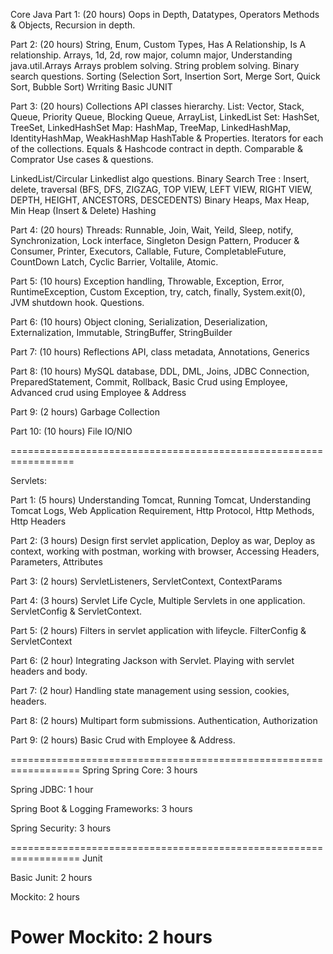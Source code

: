 Core Java
Part 1: (20 hours)
Oops in Depth, Datatypes, Operators 
Methods & Objects, Recursion in depth.

Part 2: (20 hours)
String, Enum, Custom Types, Has A Relationship, Is A relationship.
Arrays, 1d, 2d, row major, column major,
Understanding java.util.Arrays
Arrays problem solving.
String problem solving.
Binary search questions.
Sorting (Selection Sort, Insertion Sort, Merge Sort, Quick Sort, Bubble Sort)
Wrriting Basic JUNIT


Part 3: (20 hours)
Collections API classes hierarchy.
List: Vector, Stack, Queue, Priority Queue, Blocking Queue, ArrayList, LinkedList
Set: HashSet, TreeSet, LinkedHashSet
Map: HashMap, TreeMap, LinkedHashMap, IdentityHashMap, WeakHashMap
HashTable & Properties.
Iterators for each of the collections.
Equals & Hashcode contract in depth.
Comparable & Comprator Use cases & questions.

LinkedList/Circular Linkedlist algo questions.
Binary Search Tree : Insert, delete, traversal (BFS, DFS, ZIGZAG, TOP VIEW, LEFT VIEW, RIGHT VIEW, DEPTH, HEIGHT, ANCESTORS, DESCEDENTS)
Binary Heaps, Max Heap, Min Heap (Insert & Delete)
Hashing

Part 4: (20 hours)
Threads: Runnable, Join, Wait, Yeild, Sleep, notify, Synchronization, Lock interface, Singleton Design Pattern, Producer & Consumer, Printer, Executors, Callable, Future, CompletableFuture, CountDown Latch, Cyclic Barrier, Voltalile, Atomic.

Part 5: (10 hours)
Exception handling, Throwable, Exception, Error, RuntimeException, Custom Exception, try, catch, finally, System.exit(0), JVM shutdown hook. Questions.

Part 6: (10 hours)
Object cloning, Serialization, Deserialization, Externalization, Immutable, StringBuffer, 
StringBuilder

Part 7: (10 hours)
Reflections API, class metadata, Annotations, Generics

Part 8: (10 hours)
MySQL database, DDL, DML, Joins, JDBC Connection, PreparedStatement, Commit, Rollback, Basic Crud using Employee, Advanced crud using Employee & Address

Part 9: (2 hours)
Garbage Collection

Part 10: (10 hours)
File IO/NIO

=================================================================

Servlets:

Part 1: (5 hours)
Understanding Tomcat, Running Tomcat, Understanding Tomcat Logs, Web Application Requirement, Http Protocol, Http Methods, Http Headers

Part 2: (3 hours)
Design first servlet application, Deploy as war, Deploy as context, working with postman, working with browser, Accessing Headers, Parameters, Attributes

Part 3: (2 hours)
ServletListeners, ServletContext, ContextParams

Part 4: (3 hours)
Servlet Life Cycle, Multiple Servlets in one application. ServletConfig & ServletContext.

Part 5: (2 hours)
Filters in servlet application with lifeycle. FilterConfig & ServletContext

Part 6: (2 hour)
Integrating Jackson with Servlet. Playing with servlet headers and body.

Part 7: (2 hour)
Handling state management using session, cookies, headers.

Part 8: (2 hours)
Multipart form submissions. Authentication, Authorization

Part 9: (2 hours) 
Basic Crud with Employee & Address.

==================================================================
Spring 
Spring Core: 3 hours 

Spring JDBC: 1 hour 

Spring Boot & Logging Frameworks: 3 hours 

Spring Security: 3 hours 

==================================================================
Junit

Basic Junit: 2 hours 

Mockito: 2 hours 

Power Mockito: 2 hours
==================================================================
